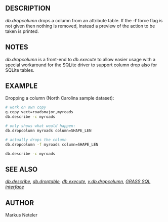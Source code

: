 ## DESCRIPTION

*db.dropcolumn* drops a column from an attribute table. If the **-f**
force flag is not given then nothing is removed, instead a preview of
the action to be taken is printed.

## NOTES

*db.dropcolumn* is a front-end to *db.execute* to allow easier usage
with a special workaround for the SQLite driver to support column drop
also for SQLite tables.

## EXAMPLE

Dropping a column (North Carolina sample dataset):

```sh
# work on own copy
g.copy vect=roadsmajor,myroads
db.describe -c myroads

# only shows what would happen:
db.dropcolumn myroads column=SHAPE_LEN

# actually drops the column
db.dropcolumn -f myroads column=SHAPE_LEN

db.describe -c myroads
```

## SEE ALSO

*[db.describe](db.describe.md), [db.droptable](db.droptable.md),
[db.execute](db.execute.md), [v.db.dropcolumn](v.db.dropcolumn.md),
[GRASS SQL interface](sql.md)*

## AUTHOR

Markus Neteler
